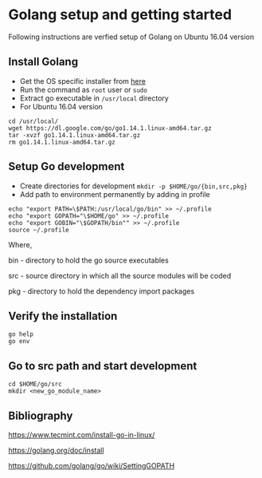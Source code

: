 # Golang setup and getting started
Following instructions are verfied setup of Golang on Ubuntu 16.04 version

## Install Golang
- Get the OS specific installer from [here](https://golang.org/dl/) 
- Run the command as `root` user or `sudo`
- Extract go executable in `/usr/local` directory
- For Ubuntu 16.04 version
```
cd /usr/local/
wget https://dl.google.com/go/go1.14.1.linux-amd64.tar.gz
tar -xvzf go1.14.1.linux-amd64.tar.gz 
rm go1.14.1.linux-amd64.tar.gz 
```

## Setup Go development 
- Create directories for development
`mkdir -p $HOME/go/{bin,src,pkg}`
- Add path to environment permanently by adding in profile
```
echo "export PATH=\$PATH:/usr/local/go/bin" >> ~/.profile
echo "export GOPATH="\$HOME/go" >> ~/.profile
echo "export GOBIN="\$GOPATH/bin"" >> ~/.profile
source ~/.profile
```
Where, 

bin - directory to hold the go source executables

src - source directory in which all the source modules will be coded

pkg - directory to hold the dependency import packages


## Verify the installation
```
go help
go env
```
## Go to src path and start development
```
cd $HOME/go/src
mkdir <new_go_module_name>
```
## Bibliography
https://www.tecmint.com/install-go-in-linux/

https://golang.org/doc/install

https://github.com/golang/go/wiki/SettingGOPATH
